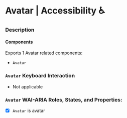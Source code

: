 # Avatar | Accessibility ♿️

### Description

#### Components
Exports 1 Avatar related components:
- `Avatar`

### `Avatar` Keyboard Interaction
- Not applicable

### `Avatar` WAI-ARIA Roles, States, and Properties:
- [x] `Avatar` is avatar
